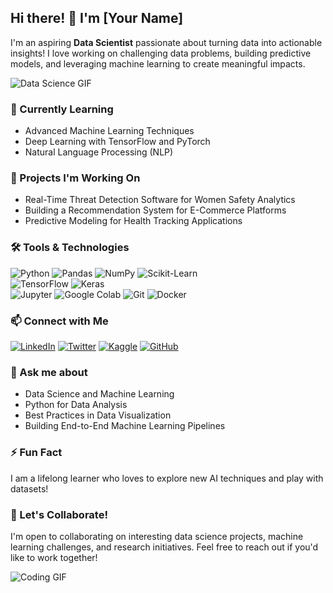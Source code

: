 ## Hi there! 👋 I'm [Your Name]  

I'm an aspiring **Data Scientist** passionate about turning data into actionable insights! I love working on challenging data problems, building predictive models, and leveraging machine learning to create meaningful impacts. 

![Data Science GIF](https://media.giphy.com/media/26tn33aiTi1jkl6H6/giphy.gif)  

### 🌱 Currently Learning
- Advanced Machine Learning Techniques
- Deep Learning with TensorFlow and PyTorch
- Natural Language Processing (NLP)

### 🔭 Projects I'm Working On
- Real-Time Threat Detection Software for Women Safety Analytics
- Building a Recommendation System for E-Commerce Platforms
- Predictive Modeling for Health Tracking Applications

### 🛠️ Tools & Technologies
![Python](https://img.shields.io/badge/-Python-3776AB?style=flat&logo=python&logoColor=white) 
![Pandas](https://img.shields.io/badge/-Pandas-150458?style=flat&logo=pandas&logoColor=white) 
![NumPy](https://img.shields.io/badge/-NumPy-013243?style=flat&logo=numpy&logoColor=white)
![Scikit-Learn](https://img.shields.io/badge/-Scikit%20Learn-F7931E?style=flat&logo=scikit-learn&logoColor=white)  
![TensorFlow](https://img.shields.io/badge/-TensorFlow-FF6F00?style=flat&logo=tensorflow&logoColor=white)
![Keras](https://img.shields.io/badge/-Keras-D00000?style=flat&logo=keras&logoColor=white)  
![Jupyter](https://img.shields.io/badge/-Jupyter-F37626?style=flat&logo=jupyter&logoColor=white) 
![Google Colab](https://img.shields.io/badge/-Google%20Colab-F9AB00?style=flat&logo=google-colab&logoColor=white)
![Git](https://img.shields.io/badge/-Git-F05032?style=flat&logo=git&logoColor=white) 
![Docker](https://img.shields.io/badge/-Docker-2496ED?style=flat&logo=docker&logoColor=white)

### 📫 Connect with Me
[![LinkedIn](https://img.shields.io/badge/-LinkedIn-0077B5?style=flat&logo=linkedin&logoColor=white)](https://www.linkedin.com/in/yourusername)
[![Twitter](https://img.shields.io/badge/-Twitter-1DA1F2?style=flat&logo=twitter&logoColor=white)](https://twitter.com/yourusername)
[![Kaggle](https://img.shields.io/badge/-Kaggle-20BEFF?style=flat&logo=kaggle&logoColor=white)](https://www.kaggle.com/yourusername)
[![GitHub](https://img.shields.io/badge/-GitHub-181717?style=flat&logo=github&logoColor=white)](https://github.com/yourusername)

### 💬 Ask me about
- Data Science and Machine Learning
- Python for Data Analysis
- Best Practices in Data Visualization
- Building End-to-End Machine Learning Pipelines

### ⚡ Fun Fact
I am a lifelong learner who loves to explore new AI techniques and play with datasets!

### 🤝 Let's Collaborate!
I'm open to collaborating on interesting data science projects, machine learning challenges, and research initiatives. Feel free to reach out if you'd like to work together!

![Coding GIF](https://media.giphy.com/media/13HgwGsXF0aiGY/giphy.gif)
